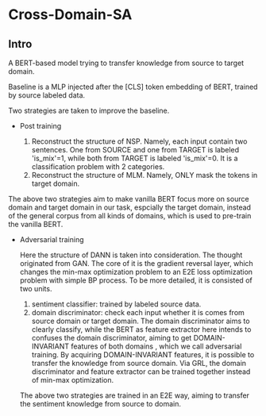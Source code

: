 # Cross-Domain-SA

## Intro

A BERT-based model trying to transfer knowledge from source to target domain.

Baseline is a MLP injected after the [CLS] token embedding of BERT, trained by source labeled data.

Two strategies are taken to improve the baseline.

- Post training

  1. Reconstruct the structure of NSP. Namely, each input contain two sentences. One from SOURCE and one from TARGET is labeled 'is_mix'=1, while both from TARGET is labeled 'is_mix'=0. It is a classification problem with 2 categories.
  2. Reconstruct the structure of MLM. Namely, ONLY mask the tokens in target domain.

The above two strategies aim to make vanilla BERT focus more on source domain and target domain in our task, espcially the target domain, instead of the general corpus from all kinds of domains, which is used to pre-train the vanilla BERT.
  
- Adversarial training

  Here the structure of DANN is taken into consideration. The thought originated from GAN. The core of it is the gradient reversal layer, which changes the min-max optimization problem to an E2E loss optimization problem with simple BP process. To be more detailed, it is consisted of two units.
   
   1. sentiment classifier: trained by labeled source data.
   2. domain discriminator: check each input whether it is comes from source domain or target domain. The domain discriminator aims to clearly classify, while the BERT as feature extractor here intends to confuses the domain discriminator, aiming to get DOMAIN-INVARIANT features of both domains , which we call adversarial training. By acquiring DOMAIN-INVARIANT features, it is possible to transfer the knowledge from source domain. Via GRL, the domain discriminator and feature extractor can be trained together instead of min-max optimization. 
  
  The above two strategies are trained in an E2E way, aiming to transfer the sentiment knowledge from source to domain.
